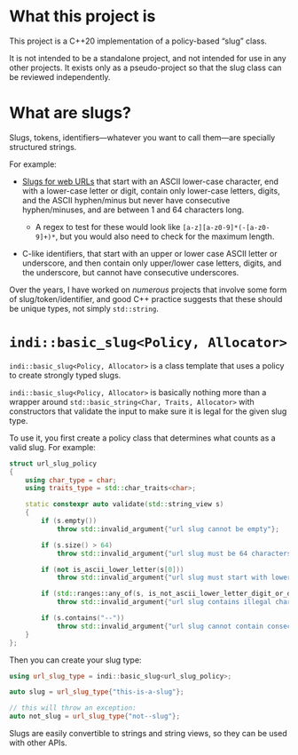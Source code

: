 # What this project is

This project is a C++20 implementation of a policy-based “slug” class.

It is not intended to be a standalone project, and not intended for use in any
other projects. It exists only as a pseudo-project so that the slug class can
be reviewed independently.

# What are slugs?

Slugs, tokens, identifiers—whatever you want to call them—are specially
structured strings.

For example:

*   [Slugs for web URLs][wiki-slug] that start with an ASCII lower-case
    character, end with a lower-case letter or digit, contain only lower-case
    letters, digits, and the ASCII hyphen/minus but never have consecutive
    hyphen/minuses, and are between 1 and 64 characters long.
    *   A regex to test for these would look like
        `[a-z][a-z0-9]*(-[a-z0-9]+)*`, but you would also need to check for
        the maximum length.

*   C-like identifiers, that start with an upper or lower case ASCII letter or
    underscore, and then contain only upper/lower case letters, digits, and
    the underscore, but cannot have consecutive underscores.

Over the years, I have worked on *numerous* projects that involve some form of
slug/token/identifier, and good C++ practice suggests that these should be
unique types, not simply `std::string`.

# `indi::basic_slug<Policy, Allocator>`

`indi::basic_slug<Policy, Allocator>` is a class template that uses a policy
to create strongly typed slugs.

`indi::basic_slug<Policy, Allocator>` is basically nothing more than a wrapper
around `std::basic_string<Char, Traits, Allocator>` with constructors that
validate the input to make sure it is legal for the given slug type.

To use it, you first create a policy class that determines what counts as a
valid slug. For example:

```c++
struct url_slug_policy
{
    using char_type = char;
    using traits_type = std::char_traits<char>;

    static constexpr auto validate(std::string_view s)
    {
        if (s.empty())
            throw std::invalid_argument{"url slug cannot be empty"};

        if (s.size() > 64)
            throw std::invalid_argument{"url slug must be 64 characters or less"};

        if (not is_ascii_lower_letter(s[0]))
            throw std::invalid_argument{"url slug must start with lower-case letter"};

        if (std::ranges::any_of(s, is_not_ascii_lower_letter_digit_or_dash))
            throw std::invalid_argument{"url slug contains illegal character"};

        if (s.contains("--"))
            throw std::invalid_argument{"url slug cannot contain consecutive dashes"};
    }
};
```

Then you can create your slug type:

```c++
using url_slug_type = indi::basic_slug<url_slug_policy>;

auto slug = url_slug_type{"this-is-a-slug"};

// this will throw an exception:
auto not_slug = url_slug_type{"not--slug"};
```

Slugs are easily convertible to strings and string views, so they can be used
with other APIs.


[wiki-slug]: https://en.wikipedia.org/wiki/Clean_URL#Slug
